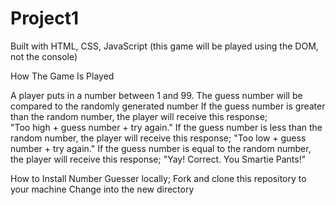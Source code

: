 # Project1
Built with HTML, CSS, JavaScript (this game will be played using the DOM, not the console)



   How The Game Is Played

A player puts in a number between 1 and 99. 
The guess number will be compared to the randomly generated number
If the guess number is greater than the random number, the player will receive this response;  
   "Too high + guess number + try again."
If the guess number is less than the random number, the player will receive this response; 
   "Too low  + guess number + try again."
If the guess number is  equal to the random number, the player will receive this response; 
   "Yay! Correct.  You Smartie Pants!"


  How to Install Number Guesser locally;
Fork and clone this repository to your machine
Change into the new directory
